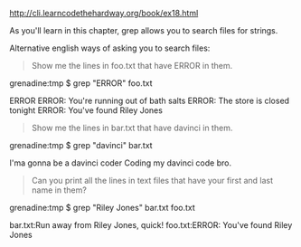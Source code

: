 http://cli.learncodethehardway.org/book/ex18.html

As you'll learn in this chapter, grep allows you to search files for strings.

Alternative english ways of asking you to search files:

>Show me the lines in foo.txt that have ERROR in them.


grenadine:tmp $ grep "ERROR" foo.txt

ERROR
ERROR: You're running out of bath salts
ERROR: The store is closed tonight
ERROR: You've found Riley Jones



>Show me the lines in bar.txt that have davinci in them.

grenadine:tmp $ grep "davinci" bar.txt

I'ma gonna be a davinci coder
Coding my davinci code bro.


>Can you print all the lines in text files that 
>have your first and last name in them?

grenadine:tmp $ grep "Riley Jones" bar.txt foo.txt

bar.txt:Run away from Riley Jones, quick!
foo.txt:ERROR: You've found Riley Jones
